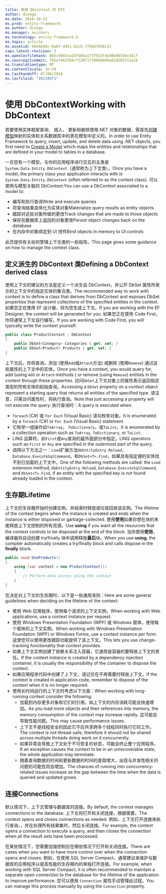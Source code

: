 ```yaml
---
title: 使用 DbContext 的 EF6
author: divega
ms.date: 2016-10-23
ms.prod: entity-framework
ms.author: divega
ms.manager: avickers
ms.technology: entity-framework-6
ms.topic: article
ms.assetid: b0e6bddc-8a87-4d51-b1cb-7756df938c23
caps.latest.revision: 3
ms.openlocfilehash: 865c9883ce25f405a173791df4e46b98550cd41f
ms.sourcegitcommit: f05e7b62584cf228f17390bb086a61d505712e1b
ms.translationtype: MT
ms.contentlocale: zh-CN
ms.lasthandoff: 07/08/2018
ms.locfileid: "39119971"
---
```

# <a name="working-with-dbcontext"></a><span data-ttu-id="1dd05-102">使用 DbContext</span><span class="sxs-lookup"><span data-stu-id="1dd05-102">Working with DbContext</span></span>

<span data-ttu-id="1dd05-103">若要使用实体框架查询、 插入、 更新和删除使用.NET 对象的数据，需首先[创建模型](~/ef6/modeling/index.md)映射的实体和关系数据库中的表在模型中定义的。</span><span class="sxs-lookup"><span data-stu-id="1dd05-103">In order to use Entity Framework to query, insert, update, and delete data using .NET objects, you first need to [Create a Model](~/ef6/modeling/index.md) which maps the entities and relationships that are defined in your model to tables in a database.</span></span>

<span data-ttu-id="1dd05-104">一旦您有一个模型，与你的应用程序进行交互的主类是`System.Data.Entity.DbContext`（通常称为上下文类）。</span><span class="sxs-lookup"><span data-stu-id="1dd05-104">Once you have a model, the primary class your application interacts with is `System.Data.Entity.DbContext` (often referred to as the context class).</span></span> <span data-ttu-id="1dd05-105">可以使用与模型关联的 DbContext:</span><span class="sxs-lookup"><span data-stu-id="1dd05-105">You can use a DbContext associated to a model to:</span></span>
- <span data-ttu-id="1dd05-106">编写和执行查询</span><span class="sxs-lookup"><span data-stu-id="1dd05-106">Write and execute queries</span></span>   
- <span data-ttu-id="1dd05-107">将查询结果具体化为实体对象</span><span class="sxs-lookup"><span data-stu-id="1dd05-107">Materialize query results as entity objects</span></span>
- <span data-ttu-id="1dd05-108">跟踪对这些对象所做的更改</span><span class="sxs-lookup"><span data-stu-id="1dd05-108">Track changes that are made to those objects</span></span>
- <span data-ttu-id="1dd05-109">保存在数据库上返回的对象更改</span><span class="sxs-lookup"><span data-stu-id="1dd05-109">Persist object changes back on the database</span></span>
- <span data-ttu-id="1dd05-110">在内存中对象绑定到 UI 控件</span><span class="sxs-lookup"><span data-stu-id="1dd05-110">Bind objects in memory to UI controls</span></span>

<span data-ttu-id="1dd05-111">此页提供有关如何管理上下文类的一些指导。</span><span class="sxs-lookup"><span data-stu-id="1dd05-111">This page gives some guidance on how to manage the context class.</span></span>  

## <a name="defining-a-dbcontext-derived-class"></a><span data-ttu-id="1dd05-112">定义派生的 DbContext 类</span><span class="sxs-lookup"><span data-stu-id="1dd05-112">Defining a DbContext derived class</span></span>  

<span data-ttu-id="1dd05-113">使用上下文的建议的方法是定义一个派生自 DbContext，并公开 DbSet 属性所表示的上下文中的指定实体的集合类。</span><span class="sxs-lookup"><span data-stu-id="1dd05-113">The recommended way to work with context is to define a class that derives from DbContext and exposes DbSet properties that represent collections of the specified entities in the context.</span></span> <span data-ttu-id="1dd05-114">如果您正在使用 EF 设计器，将为您生成上下文。</span><span class="sxs-lookup"><span data-stu-id="1dd05-114">If you are working with the EF Designer, the context will be generated for you.</span></span> <span data-ttu-id="1dd05-115">如果您正在使用 Code First，你将通常上下文自行编写。</span><span class="sxs-lookup"><span data-stu-id="1dd05-115">If you are working with Code First, you will typically write the context yourself.</span></span>  

``` csharp
public class ProductContext : DbContext
{
    public DbSet<Category> Categories { get; set; }
    public DbSet<Product> Products { get; set; }
}
```  

<span data-ttu-id="1dd05-116">上下文后，你将查询，添加 (使用`Add`或`Attach`方法) 或删除 (使用`Remove`) 通过这些属性的上下文中的实体。</span><span class="sxs-lookup"><span data-stu-id="1dd05-116">Once you have a context, you would query for, add (using `Add` or `Attach` methods ) or remove (using `Remove`) entities in the context through these properties.</span></span> <span data-ttu-id="1dd05-117">访问`DbSet`上下文对象上的属性表示返回指定类型的所有实体的起始查询。</span><span class="sxs-lookup"><span data-stu-id="1dd05-117">Accessing a `DbSet` property on a context object represent a starting query that returns all entities of the specified type.</span></span> <span data-ttu-id="1dd05-118">请注意，只需访问属性时，将执行查询。</span><span class="sxs-lookup"><span data-stu-id="1dd05-118">Note that just accessing a property will not execute the query.</span></span> <span data-ttu-id="1dd05-119">执行查询时：</span><span class="sxs-lookup"><span data-stu-id="1dd05-119">A query is executed when:</span></span>  

- <span data-ttu-id="1dd05-120">`foreach` (C#) 或 `For Each` (Visual Basic) 语句枚举对象。</span><span class="sxs-lookup"><span data-stu-id="1dd05-120">It is enumerated by a `foreach` (C#) or `For Each` (Visual Basic) statement.</span></span>  
- <span data-ttu-id="1dd05-121">它枚举一组操作如`ToArray`， `ToDictionary`，或`ToList`。</span><span class="sxs-lookup"><span data-stu-id="1dd05-121">It is enumerated by a collection operation such as `ToArray`, `ToDictionary`, or `ToList`.</span></span>  
- <span data-ttu-id="1dd05-122">LINQ 运算符，如`First`或`Any`查询的最外面部分中指定。</span><span class="sxs-lookup"><span data-stu-id="1dd05-122">LINQ operators such as `First` or `Any` are specified in the outermost part of the query.</span></span>  
- <span data-ttu-id="1dd05-123">调用以下方法之一：`Load`扩展方法`DbEntityEntry.Reload`， `Database.ExecuteSqlCommand`，和`DbSet<T>.Find`，如果具有指定键的实体找不到已加载的上下文中。</span><span class="sxs-lookup"><span data-stu-id="1dd05-123">One of the following methods are called: the `Load` extension method, `DbEntityEntry.Reload`,  `Database.ExecuteSqlCommand`, and `DbSet<T>.Find`, if an entity with the specified key is not found already loaded in the context.</span></span>  

## <a name="lifetime"></a><span data-ttu-id="1dd05-124">生存期</span><span class="sxs-lookup"><span data-stu-id="1dd05-124">Lifetime</span></span>  

<span data-ttu-id="1dd05-125">上下文的生存期开始时创建实例，并结束时释放或垃圾回收该实例。</span><span class="sxs-lookup"><span data-stu-id="1dd05-125">The lifetime of the context begins when the instance is created and ends when the instance is either disposed or garbage-collected.</span></span> <span data-ttu-id="1dd05-126">使用**使用**如果你想在块的末尾释放上下文控制的所有资源。</span><span class="sxs-lookup"><span data-stu-id="1dd05-126">Use **using** if you want all the resources that the context controls to be disposed at the end of the block.</span></span> <span data-ttu-id="1dd05-127">当你使用**使用**，编译器将自动创建 try/finally 块中调用释放**最后**块。</span><span class="sxs-lookup"><span data-stu-id="1dd05-127">When you use **using**, the compiler automatically creates a try/finally block and calls dispose in the **finally** block.</span></span>  

``` csharp
public void UseProducts()
{
    using (var context = new ProductContext())
    {     
        // Perform data access using the context
    }
}
```  

<span data-ttu-id="1dd05-128">在决定对上下文的生存期时，以下是一些通用准则：</span><span class="sxs-lookup"><span data-stu-id="1dd05-128">Here are some general guidelines when deciding on the lifetime of the context:</span></span>  

- <span data-ttu-id="1dd05-129">使用 Web 应用程序，使用每个请求的上下文实例。</span><span class="sxs-lookup"><span data-stu-id="1dd05-129">When working with Web applications, use a context instance per request.</span></span>  
- <span data-ttu-id="1dd05-130">使用 Windows Presentation Foundation (WPF) 或 Windows 窗体，使用每个窗体的上下文实例。</span><span class="sxs-lookup"><span data-stu-id="1dd05-130">When working with Windows Presentation Foundation (WPF) or Windows Forms, use a context instance per form.</span></span> <span data-ttu-id="1dd05-131">这使您可以使用更改跟踪功能提供了该上下文。</span><span class="sxs-lookup"><span data-stu-id="1dd05-131">This lets you use change-tracking functionality that context provides.</span></span>  
- <span data-ttu-id="1dd05-132">如果上下文实例创建了依赖关系注入容器，它通常是容器的要释放上下文的责任。</span><span class="sxs-lookup"><span data-stu-id="1dd05-132">If the context instance is created by a dependency injection container, it is usually the responsibility of the container to dispose the context.</span></span>
- <span data-ttu-id="1dd05-133">如果应用程序代码中创建了上下文，请记住在不再需要时释放上下文。</span><span class="sxs-lookup"><span data-stu-id="1dd05-133">If the context is created in application code, remember to dispose of the context when it is no longer required.</span></span>  
- <span data-ttu-id="1dd05-134">使用长时间运行的上下文时考虑以下方面：</span><span class="sxs-lookup"><span data-stu-id="1dd05-134">When working with long-running context consider the following:</span></span>  
    - <span data-ttu-id="1dd05-135">加载到内存更多对象和它们的引用，如上下文的内存消耗可能会快速增加。</span><span class="sxs-lookup"><span data-stu-id="1dd05-135">As you load more objects and their references into memory, the memory consumption of the context may increase rapidly.</span></span> <span data-ttu-id="1dd05-136">这可能会导致性能问题。</span><span class="sxs-lookup"><span data-stu-id="1dd05-136">This may cause performance issues.</span></span>  
    - <span data-ttu-id="1dd05-137">上下文不是线程安全的因此它不应共享跨多个线程同时执行它的工作。</span><span class="sxs-lookup"><span data-stu-id="1dd05-137">The context is not thread-safe, therefore it should not be shared across multiple threads doing work on it concurrently.</span></span>
    - <span data-ttu-id="1dd05-138">如果异常会导致上下文处于不可恢复的状态，可能会终止整个应用程序。</span><span class="sxs-lookup"><span data-stu-id="1dd05-138">If an exception causes the context to be in an unrecoverable state, the whole application may terminate.</span></span>  
    - <span data-ttu-id="1dd05-139">随着查询数据的时间和更新数据的时间的差距增大，出现与并发性相关的问题的可能性将会增加。</span><span class="sxs-lookup"><span data-stu-id="1dd05-139">The chances of running into concurrency-related issues increase as the gap between the time when the data is queried and updated grows.</span></span>  

## <a name="connections"></a><span data-ttu-id="1dd05-140">连接</span><span class="sxs-lookup"><span data-stu-id="1dd05-140">Connections</span></span>  

<span data-ttu-id="1dd05-141">默认情况下，上下文管理与数据库的连接。</span><span class="sxs-lookup"><span data-stu-id="1dd05-141">By default, the context manages connections to the database.</span></span> <span data-ttu-id="1dd05-142">上下文将打开和关闭连接，根据需要。</span><span class="sxs-lookup"><span data-stu-id="1dd05-142">The context opens and closes connections as needed.</span></span> <span data-ttu-id="1dd05-143">例如，上下文打开连接来执行查询，，并在处理所有结果集时，然后关闭连接。</span><span class="sxs-lookup"><span data-stu-id="1dd05-143">For example, the context opens a connection to execute a query, and then closes the connection when all the result sets have been processed.</span></span>  

<span data-ttu-id="1dd05-144">在某些情况下，您需要加强控制应在哪些情况下打开和关闭连接。</span><span class="sxs-lookup"><span data-stu-id="1dd05-144">There are cases when you want to have more control over when the connection opens and closes.</span></span> <span data-ttu-id="1dd05-145">例如，在使用 SQL Server Compact，通常建议来维护与数据库的应用程序以提高性能的生存期内的单独打开连接。</span><span class="sxs-lookup"><span data-stu-id="1dd05-145">For example, when working with SQL Server Compact, it is often recommended to maintain a separate open connection to the database for the lifetime of the application to improve performance.</span></span> <span data-ttu-id="1dd05-146">您可以使用 `Connection` 属性手动管理此过程。</span><span class="sxs-lookup"><span data-stu-id="1dd05-146">You can manage this process manually by using the `Connection` property.</span></span>  
